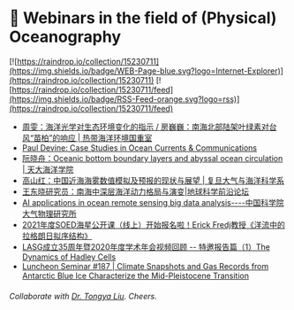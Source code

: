 # 🌊 Webinars in the field of (Physical) Oceanography

[![https://raindrop.io/collection/15230711](https://img.shields.io/badge/WEB-Page-blue.svg?logo=Internet-Explorer)](https://raindrop.io/collection/15230711) [![https://raindrop.io/collection/15230711/feed](https://img.shields.io/badge/RSS-Feed-orange.svg?logo=rss)](https://raindrop.io/collection/15230711/feed)

<!-- BLOG-POST-LIST:START -->
- [周雯：海洋光学对生态环境变化的指示 / 房巍巍：南海北部陆架叶绿素对台风“苗柏”的响应 | 热带海洋环境国重室](http://lto.scsio.ac.cn/xwtz/xsbg/202101/t20210112_617105.html)
- [Paul Devine: Case Studies in Ocean Currents & Communications](https://go4.teledynemarine.com/l/807113/2020-12-15/2fzbh)
- [阮晓舟：Oceanic bottom boundary layers and abyssal ocean circulation | 天大海洋学院](https://mp.weixin.qq.com/s/HgFw8SMZEBou3HOGFuGV1Q)
- [高山红：中国近海海雾数值模拟及预报的现状与展望 | 复旦大气与海洋科学系](https://meeting.tencent.com/s/T1jybM5ZWvgK)
- [王东晓研究员：南海中深层海洋动力格局与演变|地球科学前沿论坛](https://mp.weixin.qq.com/s/yGOKW6w4LHuvrk4uSWP58A)
- [AI applications in ocean remote sensing big data analysis----中国科学院大气物理研究所](http://www.iap.cas.cn/gb/xwdt/xshd/202101/t20210108_5854164.html)
- [2021年度SOED海星公开课（线上）开始报名啦！Erick Fredj教授《洋流中的拉格朗日拟序结构》](https://mp.weixin.qq.com/s/q3VrqJq_1zbEQ_2NSpWbdQ)
- [LASG成立35周年暨2020年度学术年会视频回顾 -- 特邀报告篇（1）The Dynamics of Hadley Cells](https://mp.weixin.qq.com/s/aaAjTJXkCVhKiU1ShhTWJQ)
- [Luncheon Seminar #187 | Climate Snapshots and Gas Records from Antarctic Blue Ice Characterize the Mid-Pleistocene Transition](https://mp.weixin.qq.com/s/geZo8zY6Tk-0fLwGAhc9LQ)
<!-- BLOG-POST-LIST:END -->

###### Collaborate with [Dr. Tongya Liu](https://liutongya.github.io/). Cheers.

